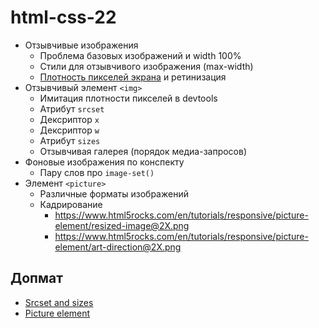 # html-css-22

- Отзывчивые изображения
  - Проблема базовых изображений и width 100%
  - Стили для отзывчивого изображения (max-width)
  - [Плотность пикселей экрана](https://www.mydevice.io/) и ретинизация
- Отзывчивый элемент `<img>`
  - Имитация плотности пикселей в devtools
  - Атрибут `srcset`
  - Дексриптор `x`
  - Дексриптор `w`
  - Атрибут `sizes`
  - Отзывчивая галерея (порядок медиа-запросов)
- Фоновые изображения по конспекту
  - Пару слов про `image-set()`
- Элемент `<picture>`
  - Различные форматы изображений
  - Кадрирование
    - https://www.html5rocks.com/en/tutorials/responsive/picture-element/resized-image@2X.png
    - https://www.html5rocks.com/en/tutorials/responsive/picture-element/art-direction@2X.png

## Допмат

- [Srcset and sizes](https://ericportis.com/posts/2014/srcset-sizes/)
- [Picture element](https://www.html5rocks.com/en/tutorials/responsive/picture-element/)
